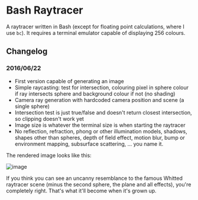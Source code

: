 # Bash Raytracer

A raytracer written in Bash (except for floating point calculations, where I use `bc`). It requires a terminal emulator capable of displaying 256 colours.

## Changelog

### 2016/06/22

* First version capable of generating an image
* Simple raycasting: test for intersection, colouring pixel in sphere colour if ray intersects sphere and background colour if not (no shading)
* Camera ray generation with hardcoded camera position and scene (a single sphere)
* Intersection test is just true/false and doesn't return closest intersection, so clipping doesn't work yet
* Image size is whatever the terminal size is when starting the raytracer
* No reflection, refraction, phong or other illumination models, shadows, shapes other than spheres, depth of field effect, motion blur, bump or environment mapping, subsurface scattering, ... you name it.

The rendered image looks like this:

![image]()

If you think you can see an uncanny resemblance to the famous Whitted raytracer scene (minus the second sphere, the plane and all effects), you're completely right. That's what it'll become when it's grown up.
